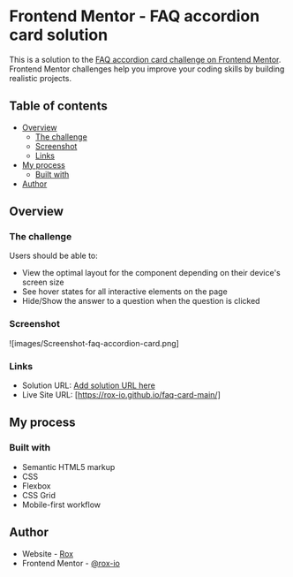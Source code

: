 # Frontend Mentor - FAQ accordion card solution

This is a solution to the [FAQ accordion card challenge on Frontend Mentor](https://www.frontendmentor.io/challenges/faq-accordion-card-XlyjD0Oam). Frontend Mentor challenges help you improve your coding skills by building realistic projects. 

## Table of contents

- [Overview](#overview)
  - [The challenge](#the-challenge)
  - [Screenshot](#screenshot)
  - [Links](#links)
- [My process](#my-process)
  - [Built with](#built-with)
- [Author](#author)


## Overview

### The challenge

Users should be able to:

- View the optimal layout for the component depending on their device's screen size
- See hover states for all interactive elements on the page
- Hide/Show the answer to a question when the question is clicked

### Screenshot

![images/Screenshot-faq-accordion-card.png]

### Links

- Solution URL: [Add solution URL here](https://your-solution-url.com)
- Live Site URL: [https://rox-io.github.io/faq-card-main/]

## My process

### Built with

- Semantic HTML5 markup
- CSS
- Flexbox
- CSS Grid
- Mobile-first workflow

## Author

- Website - [Rox](https://rox-io.github.io/faq-card-main/)
- Frontend Mentor - [@rox-io](https://www.frontendmentor.io/profile/rox-io)